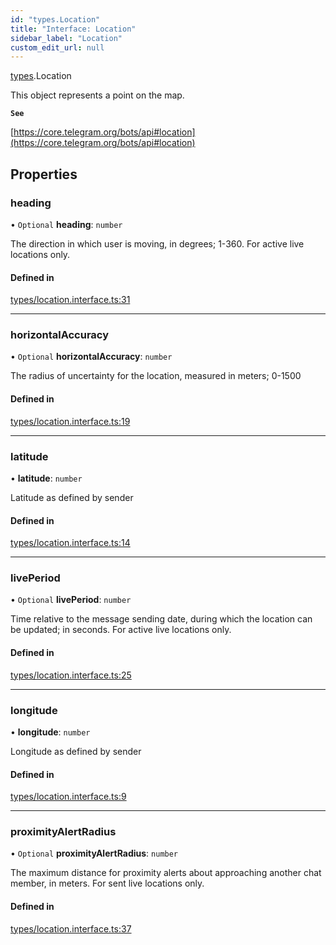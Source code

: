 ```yaml
---
id: "types.Location"
title: "Interface: Location"
sidebar_label: "Location"
custom_edit_url: null
---
```


[types](../modules/types.md).Location

This object represents a point on the map.

**`See`**

[https://core.telegram.org/bots/api#location](https://core.telegram.org/bots/api#location)

## Properties

### heading

• `Optional` **heading**: `number`

The direction in which user is moving, in degrees; 1-360. For active live
locations only.

#### Defined in

[types/location.interface.ts:31](https://github.com/DeityLamb/telegramjs/blob/32b4cca/packages/common/lib/interfaces/types/location.interface.ts#L31)

___

### horizontalAccuracy

• `Optional` **horizontalAccuracy**: `number`

The radius of uncertainty for the location, measured in meters; 0-1500

#### Defined in

[types/location.interface.ts:19](https://github.com/DeityLamb/telegramjs/blob/32b4cca/packages/common/lib/interfaces/types/location.interface.ts#L19)

___

### latitude

• **latitude**: `number`

Latitude as defined by sender

#### Defined in

[types/location.interface.ts:14](https://github.com/DeityLamb/telegramjs/blob/32b4cca/packages/common/lib/interfaces/types/location.interface.ts#L14)

___

### livePeriod

• `Optional` **livePeriod**: `number`

Time relative to the message sending date, during which the location can be
updated; in seconds. For active live locations only.

#### Defined in

[types/location.interface.ts:25](https://github.com/DeityLamb/telegramjs/blob/32b4cca/packages/common/lib/interfaces/types/location.interface.ts#L25)

___

### longitude

• **longitude**: `number`

Longitude as defined by sender

#### Defined in

[types/location.interface.ts:9](https://github.com/DeityLamb/telegramjs/blob/32b4cca/packages/common/lib/interfaces/types/location.interface.ts#L9)

___

### proximityAlertRadius

• `Optional` **proximityAlertRadius**: `number`

The maximum distance for proximity alerts about approaching another chat
member, in meters. For sent live locations only.

#### Defined in

[types/location.interface.ts:37](https://github.com/DeityLamb/telegramjs/blob/32b4cca/packages/common/lib/interfaces/types/location.interface.ts#L37)

